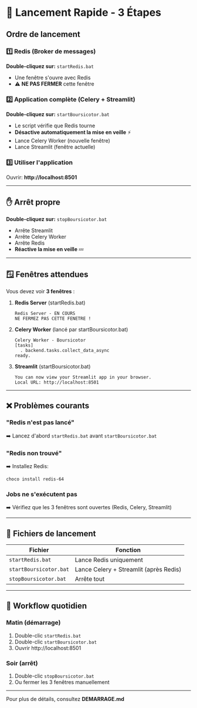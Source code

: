 # 🚀 Lancement Rapide - 3 Étapes

## Ordre de lancement

### 1️⃣ Redis (Broker de messages)
**Double-cliquez sur:** `startRedis.bat`
- Une fenêtre s'ouvre avec Redis
- ⚠️ **NE PAS FERMER** cette fenêtre

### 2️⃣ Application complète (Celery + Streamlit)
**Double-cliquez sur:** `startBoursicotor.bat`
- Le script vérifie que Redis tourne
- **Désactive automatiquement la mise en veille** ⚡
- Lance Celery Worker (nouvelle fenêtre)
- Lance Streamlit (fenêtre actuelle)

### 3️⃣ Utiliser l'application
Ouvrir: **http://localhost:8501**

---

## ✋ Arrêt propre

**Double-cliquez sur:** `stopBoursicotor.bat`
- Arrête Streamlit
- Arrête Celery Worker
- Arrête Redis
- **Réactive la mise en veille** 💤

---

## 🪟 Fenêtres attendues

Vous devez voir **3 fenêtres** :

1. **Redis Server** (startRedis.bat)
   ```
   Redis Server - EN COURS
   NE FERMEZ PAS CETTE FENETRE !
   ```

2. **Celery Worker** (lancé par startBoursicotor.bat)
   ```
   Celery Worker - Boursicotor
   [tasks]
     . backend.tasks.collect_data_async
   ready.
   ```

3. **Streamlit** (startBoursicotor.bat)
   ```
   You can now view your Streamlit app in your browser.
   Local URL: http://localhost:8501
   ```

---

## ❌ Problèmes courants

### "Redis n'est pas lancé"
➡️ Lancez d'abord `startRedis.bat` avant `startBoursicotor.bat`

### "Redis non trouvé"
➡️ Installez Redis:
```powershell
choco install redis-64
```

### Jobs ne s'exécutent pas
➡️ Vérifiez que les 3 fenêtres sont ouvertes (Redis, Celery, Streamlit)

---

## 📁 Fichiers de lancement

| Fichier | Fonction |
|---------|----------|
| `startRedis.bat` | Lance Redis uniquement |
| `startBoursicotor.bat` | Lance Celery + Streamlit (après Redis) |
| `stopBoursicotor.bat` | Arrête tout |

---

## 🎯 Workflow quotidien

### Matin (démarrage)
1. Double-clic `startRedis.bat`
2. Double-clic `startBoursicotor.bat`
3. Ouvrir http://localhost:8501

### Soir (arrêt)
1. Double-clic `stopBoursicotor.bat`
2. Ou fermer les 3 fenêtres manuellement

---

Pour plus de détails, consultez **DEMARRAGE.md**
